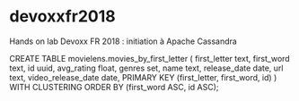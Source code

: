 # devoxxfr2018
Hands on lab Devoxx FR 2018 : initiation à Apache Cassandra 

CREATE TABLE movielens.movies_by_first_letter (
    first_letter text, 
    first_word text, 
    id uuid,
    avg_rating float,
    genres set<text>,
    name text,
    release_date date,
    url text,
    video_release_date date,
    PRIMARY KEY (first_letter, first_word, id)
) WITH CLUSTERING ORDER BY (first_word ASC, id ASC);
